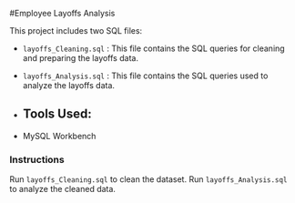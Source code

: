 #Employee Layoffs Analysis

This project includes two SQL files:
- `layoffs_Cleaning.sql` : This file contains the SQL queries for cleaning and preparing the layoffs data.
- `layoffs_Analysis.sql` : This file contains the SQL queries used to analyze the layoffs data.

- ## Tools Used:
- MySQL Workbench

### Instructions
Run `layoffs_Cleaning.sql` to clean the dataset.
Run `layoffs_Analysis.sql` to analyze the cleaned data.
